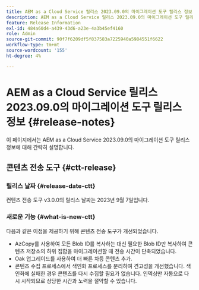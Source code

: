 ```yaml
---
title: AEM as a Cloud Service 릴리스 2023.09.0의 마이그레이션 도구 릴리스 정보
description: AEM as a Cloud Service 릴리스 2023.09.0의 마이그레이션 도구 릴리스 정보
feature: Release Information
exl-id: 484a60d4-a439-43d6-a23e-4a3b45ef4160
role: Admin
source-git-commit: 90f7f6209df5f837583a7225940a5984551f6622
workflow-type: tm+mt
source-wordcount: '155'
ht-degree: 4%

---
```


# AEM as a Cloud Service 릴리스 2023.09.0의 마이그레이션 도구 릴리스 정보 {#release-notes}

이 페이지에서는 AEM as a Cloud Service 2023.09.0의 마이그레이션 도구 릴리스 정보에 대해 간략히 설명합니다.

## 콘텐츠 전송 도구 {#ctt-release}

### 릴리스 날짜 {#release-date-ctt}

컨텐츠 전송 도구 v3.0.0의 릴리스 날짜는 2023년 9월 7일입니다.

### 새로운 기능 {#what-is-new-ctt}

다음과 같은 이점을 제공하기 위해 콘텐츠 전송 도구가 개선되었습니다.

* AzCopy를 사용하여 모든 Blob ID를 복사하는 대신 필요한 Blob ID만 복사하여 콘텐츠 저장소의 하위 집합을 마이그레이션할 때 전송 시간이 단축되었습니다.
* Oak 업그레이드를 사용하여 더 빠른 차등 콘텐츠 추가.
* 콘텐츠 수집 프로세스에서 색인화 프로세스를 분리하여 견고성을 개선했습니다. 색인화에 실패한 경우 콘텐츠를 다시 수집할 필요가 없습니다. 인덱싱만 자동으로 다시 시작되므로 상당한 시간과 노력을 절약할 수 있습니다.
